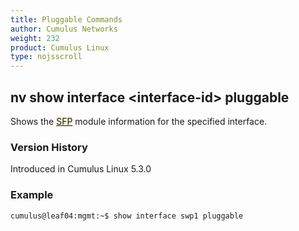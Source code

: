 ```yaml
---
title: Pluggable Commands
author: Cumulus Networks
weight: 232
product: Cumulus Linux
type: nojsscroll
---
```

## nv show interface \<interface-id\> pluggable

Shows the <span style="background-color:#F5F5DC">[SFP](## "Small Form-Factor Pluggable")</span> module information for the specified interface.

### Version History

Introduced in Cumulus Linux 5.3.0

### Example

```
cumulus@leaf04:mgmt:~$ show interface swp1 pluggable
```
